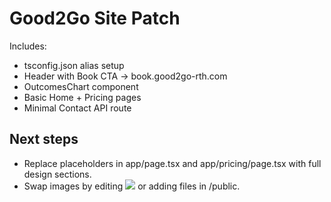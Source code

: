 # Good2Go Site Patch
Includes:
- tsconfig.json alias setup
- Header with Book CTA -> book.good2go-rth.com
- OutcomesChart component
- Basic Home + Pricing pages
- Minimal Contact API route

## Next steps
- Replace placeholders in app/page.tsx and app/pricing/page.tsx with full design sections.
- Swap images by editing <img src="..."> or adding files in /public.
